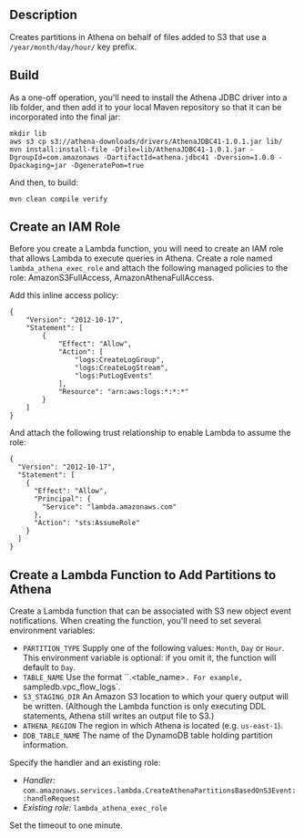 Description
-----------

Creates partitions in Athena on behalf of files added to S3 that use a `/year/month/day/hour/` key prefix.

Build
-----

As a one-off operation, you'll need to install the Athena JDBC driver into a lib folder, and then add it to your local Maven repository so that it can be incorporated into the final jar:

```
mkdir lib
aws s3 cp s3://athena-downloads/drivers/AthenaJDBC41-1.0.1.jar lib/
mvn install:install-file -Dfile=lib/AthenaJDBC41-1.0.1.jar -DgroupId=com.amazonaws -DartifactId=athena.jdbc41 -Dversion=1.0.0 -Dpackaging=jar -DgeneratePom=true
```

And then, to build:

```
mvn clean compile verify
```

Create an IAM Role
------------------

Before you create a Lambda function, you will need to create an IAM role that allows Lambda to execute queries in Athena. Create a role named `lambda_athena_exec_role` and attach the following managed policies to the role: AmazonS3FullAccess, AmazonAthenaFullAccess.

Add this inline access policy:

```
{
    "Version": "2012-10-17",
    "Statement": [
        {
            "Effect": "Allow",
            "Action": [
                "logs:CreateLogGroup",
                "logs:CreateLogStream",
                "logs:PutLogEvents"
            ],
            "Resource": "arn:aws:logs:*:*:*"
        }
    ]
}
```

And attach the following trust relationship to enable Lambda to assume the role:

```
{
  "Version": "2012-10-17",
  "Statement": [
    {
      "Effect": "Allow",
      "Principal": {
        "Service": "lambda.amazonaws.com"
      },
      "Action": "sts:AssumeRole"
    }
  ]
}
```

Create a Lambda Function to Add Partitions to Athena
----------------------------------------------------

Create a Lambda function that can be associated with S3 new object event notifications. When creating the function, you'll need to set several environment variables:

 - `PARTITION_TYPE` Supply one of the following values: `Month`, `Day` or `Hour`. This environment variable is optional: if you omit it, the function will default to `Day`.
 - `TABLE_NAME` Use the format ``<database>.<table_name>`. For example, `sampledb.vpc_flow_logs`.
 - `S3_STAGING_DIR` An Amazon S3 location to which your query output will be written. (Although the Lambda function is only executing DDL statements, Athena still writes an output file to S3.)
 - `ATHENA_REGION` The region in which Athena is located (e.g. `us-east-1`).
 - `DDB_TABLE_NAME` The name of the DynamoDB table holding partition information.

Specify the handler and an existing role:

 - *Handler:* `com.amazonaws.services.lambda.CreateAthenaPartitionsBasedOnS3Event::handleRequest`
 - *Existing role:* `lambda_athena_exec_role`

Set the timeout to one minute.



